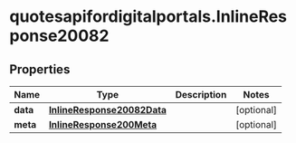 # quotesapifordigitalportals.InlineResponse20082

## Properties

Name | Type | Description | Notes
------------ | ------------- | ------------- | -------------
**data** | [**InlineResponse20082Data**](InlineResponse20082Data.md) |  | [optional] 
**meta** | [**InlineResponse200Meta**](InlineResponse200Meta.md) |  | [optional] 


